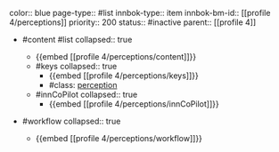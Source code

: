 color:: blue
page-type:: #list
innbok-type:: item
innbok-bm-id:: [[profile 4/perceptions]]
priority:: 200
status:: #inactive
parent:: [[profile 4]]

- #content #list
  collapsed:: true
	- {{embed [[profile 4/perceptions/content]]}}
  - #keys
    collapsed:: true
	  - {{embed [[profile 4/perceptions/keys]]}}
	  - #class: [perception](https://go.innbok.com/#/page/innBoK%2Fclass%2Fperception)
  - #innCoPilot
    collapsed:: true
	  - {{embed [[profile 4/perceptions/innCoPilot]]}}

- #workflow
  collapsed:: true
	- {{embed [[profile 4/perceptions/workflow]]}}

